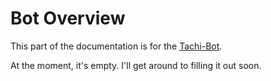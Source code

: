 # Bot Overview

This part of the documentation is for the [Tachi-Bot](https://github.com/tng-dev/tachi/tree/staging/bot).

At the moment, it's empty. I'll get around to filling it out soon.

